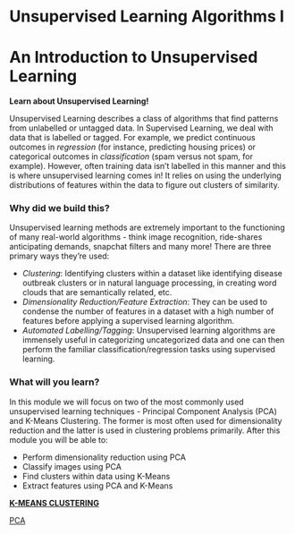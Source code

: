 # Unsupervised Learning Algorithms I

# **An Introduction to Unsupervised Learning**

**Learn about Unsupervised Learning!**

Unsupervised Learning describes a class of algorithms that find patterns from unlabelled or untagged data. In Supervised Learning, we deal with data that is labelled or tagged. For example, we predict continuous outcomes in *regression* (for instance, predicting housing prices) or categorical outcomes in *classification* (spam versus not spam, for example). However, often training data isn’t labelled in this manner and this is where unsupervised learning comes in! It relies on using the underlying distributions of features within the data to figure out clusters of similarity.

### **Why did we build this?**

Unsupervised learning methods are extremely important to the functioning of many real-world algorithms - think image recognition, ride-shares anticipating demands, snapchat filters and many more! There are three primary ways they’re used:

- *Clustering*: Identifying clusters within a dataset like identifying disease outbreak clusters or in natural language processing, in creating word clouds that are semantically related, etc.
- *Dimensionality Reduction/Feature Extraction*: They can be used to condense the number of features in a dataset with a high number of features before applying a supervised learning algorithm.
- *Automated Labelling/Tagging*: Unsupervised learning algorithms are immensely useful in categorizing uncategorized data and one can then perform the familiar classification/regression tasks using supervised learning.

### **What will you learn?**

In this module we will focus on two of the most commonly used unsupervised learning techniques - Principal Component Analysis (PCA) and K-Means Clustering. The former is most often used for dimensionality reduction and the latter is used in clustering problems primarily. After this module you will be able to:

- Perform dimensionality reduction using PCA
- Classify images using PCA
- Find clusters within data using K-Means
- Extract features using PCA and K-Means

[**K-MEANS CLUSTERING**](Unsupervised%20Learning%20Algorithms%20I%205da0ac67e5ed40ed9d0cc0ed8f63b73d/K-MEANS%20CLUSTERING%2079f9a91ed96244d99dab9c940ab8ddce.md)

[PCA](Unsupervised%20Learning%20Algorithms%20I%205da0ac67e5ed40ed9d0cc0ed8f63b73d/PCA%207395b8d4b2d542f99e6a2aecf4785c10.md)